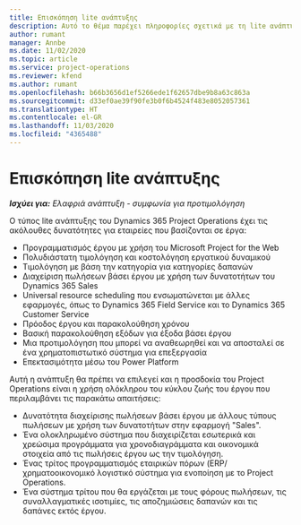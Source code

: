 ```yaml
---
title: Επισκόπηση lite ανάπτυξης
description: Αυτό το θέμα παρέχει πληροφορίες σχετικά με τη lite ανάπτυξη του Dynamics 365 Project Operations.
author: rumant
manager: Annbe
ms.date: 11/02/2020
ms.topic: article
ms.service: project-operations
ms.reviewer: kfend
ms.author: rumant
ms.openlocfilehash: b66b3656d1ef5266ede1f62657dbe9b8a63c863a
ms.sourcegitcommit: d33ef0ae39f90fe3b0f6b4524f483e8052057361
ms.translationtype: HT
ms.contentlocale: el-GR
ms.lasthandoff: 11/03/2020
ms.locfileid: "4365488"
---
```

# <a name="lite-deployment-overview"></a>Επισκόπηση lite ανάπτυξης

_**Ισχύει για:** Ελαφριά ανάπτυξη - συμφωνία για προτιμολόγηση_

Ο τύπος lite ανάπτυξης του Dynamics 365 Project Operations έχει τις ακόλουθες δυνατότητες για εταιρείες που βασίζονται σε έργα:

- Προγραμματισμός έργου με χρήση του Microsoft Project for the Web
- Πολυδιάστατη τιμολόγηση και κοστολόγηση εργατικού δυναμικού
- Τιμολόγηση με βάση την κατηγορία για κατηγορίες δαπανών
- Διαχείριση πωλήσεων βάσει έργου με χρήση των δυνατοτήτων του Dynamics 365 Sales
- Universal resource scheduling που ενσωματώνεται με άλλες εφαρμογές, όπως το Dynamics 365 Field Service και το Dynamics 365 Customer Service
- Πρόοδος έργου και παρακολούθηση χρόνου
- Βασική παρακολούθηση εξόδων για έξοδα βάσει έργου
- Μια προτιμολόγηση που μπορεί να αναθεωρηθεί και να αποσταλεί σε ένα χρηματοπιστωτικό σύστημα για επεξεργασία
- Επεκτασιμότητα μέσω του Power Platform

Αυτή η ανάπτυξη θα πρέπει να επιλεγεί και η προσδοκία του Project Operations είναι η χρήση ολόκληρου του κύκλου ζωής του έργου που περιλαμβάνει τις παρακάτω απαιτήσεις:

- Δυνατότητα διαχείρισης πωλήσεων βάσει έργου με άλλους τύπους πωλήσεων με χρήση των δυνατοτήτων στην εφαρμογή "Sales".
- Ένα ολοκληρωμένο σύστημα που διαχειρίζεται εσωτερικά και χρεώσιμα προγράμματα για χρονοδιαγράμματα και οικονομικά στοιχεία από τις πωλήσεις έργου ως την τιμολόγηση.
- Ένας τρίτος προγραμματισμός εταιρικών πόρων (ERP/χρηματοοικονομικό λογιστικό σύστημα για ενοποίηση με το Project Operations.
- Ένα σύστημα τρίτου που θα εργάζεται με τους φόρους πωλήσεων, τις συναλλαγματικές ισοτιμίες, τις αποζημιώσεις δαπανών και τις δαπάνες εκτός έργου.
